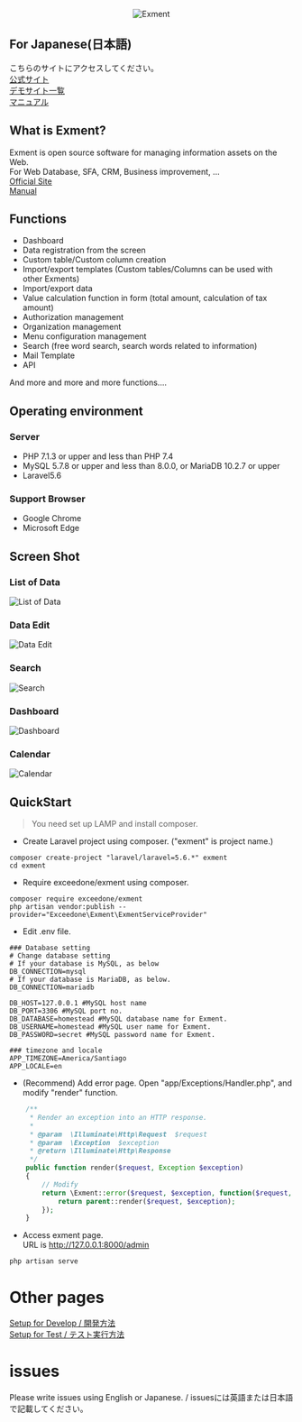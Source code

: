 <p align="center">
<img src="https://exment.net/docs/img/common/exment_logo_side.png" alt="Exment">
</p>


## For Japanese(日本語)
こちらのサイトにアクセスしてください。  
<a href="https://exment.net" target="_blank">公式サイト</a>  
<a href="https://exment.net/demo-env" target="_blank">デモサイト一覧</a>  
<a href="https://exment.net/docs/#/ja/">マニュアル</a>


## What is Exment?
Exment is open source software for managing information assets on the Web.  
For Web Database, SFA, CRM, Business improvement, ...  
<a href="https://en.exment.net" target="_blank">Official Site</a>  
<a href="https://exment.net/docs/#/">Manual</a>

## Functions
- Dashboard
- Data registration from the screen
- Custom table/Custom column creation
- Import/export templates (Custom tables/Columns can be used with other Exments)
- Import/export data
- Value calculation function in form (total amount, calculation of tax amount)
- Authorization management
- Organization management
- Menu configuration management
- Search (free word search, search words related to information)
- Mail Template
- API

And more and more and more functions....

## Operating environment
### Server
- PHP 7.1.3 or upper and less than PHP 7.4
- MySQL 5.7.8 or upper and less than 8.0.0, or MariaDB 10.2.7 or upper
- Laravel5.6

### Support Browser
- Google Chrome
- Microsoft Edge

## Screen Shot

### List of Data
![List of Data](https://exment.net/wp-content/uploads/2020/03/list_of_data.gif)  
  
### Data Edit
![Data Edit](https://exment.net/wp-content/uploads/2020/03/list_edit.gif)  
  
### Search
![Search](https://exment.net/wp-content/uploads/2020/03/search.gif)

### Dashboard
![Dashboard](https://exment.net/wp-content/uploads/2020/03/dashboard.gif)

### Calendar
![Calendar](https://exment.net/wp-content/uploads/2019/05/capture_7_calendarview.png)


## QuickStart
> You need set up LAMP and install composer.

- Create Laravel project using composer. ("exment" is project name.)

~~~
composer create-project "laravel/laravel=5.6.*" exment
cd exment
~~~

- Require exceedone/exment using composer.

~~~
composer require exceedone/exment
php artisan vendor:publish --provider="Exceedone\Exment\ExmentServiceProvider"
~~~

- Edit .env file.

~~~
### Database setting
# Change database setting
# If your database is MySQL, as below
DB_CONNECTION=mysql
# If your database is MariaDB, as below.
DB_CONNECTION=mariadb

DB_HOST=127.0.0.1 #MySQL host name
DB_PORT=3306 #MySQL port no.
DB_DATABASE=homestead #MySQL database name for Exment.
DB_USERNAME=homestead #MySQL user name for Exment.
DB_PASSWORD=secret #MySQL password name for Exment.

### timezone and locale
APP_TIMEZONE=America/Santiago
APP_LOCALE=en
~~~

- (Recommend) Add error page. Open "app/Exceptions/Handler.php", and modify "render" function.

~~~ php
    /**
     * Render an exception into an HTTP response.
     *
     * @param  \Illuminate\Http\Request  $request
     * @param  \Exception  $exception
     * @return \Illuminate\Http\Response
     */
    public function render($request, Exception $exception)
    {
        // Modify
        return \Exment::error($request, $exception, function($request, $exception){
            return parent::render($request, $exception);
        });
    }
~~~


- Access exment page.  
URL is http://127.0.0.1:8000/admin

~~~
php artisan serve
~~~


# Other pages
[Setup for Develop / 開発方法](Develop.md)  
[Setup for Test / テスト実行方法](Test.md)


# issues
Please write issues using English or Japanese.  / issuesには英語または日本語で記載してください。
